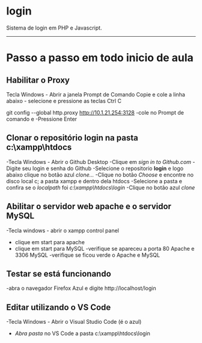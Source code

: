 # login
Sistema de login em PHP e Javascript.

---
# Passo a passo em todo inicio de aula

## Habilitar o Proxy
   Tecla Windows - Abrir a janela Prompt de Comando
   Copie e cole a linha abaixo - selecione e pressione as teclas Ctrl C

   git config --global http.proxy http://10.1.21.254:3128
   -cole no Prompt de comando e
   -Pressione Enter
    
   ## Clonar o repositório **login** na pasta **c:\xampp\htdocs**
   -Tecla Windows - Abrir o Github Desktop
   -Clique em *sign in to Github.com*
   -Digite seu login e senha do Github
   -Selecione o repositorio **login** e logo abaixo clique no botão azul *clone...*
   -Clique no botão *Choose* e encontre no disco local c; a pasta xampp e dentro dela htdocs
   -Selecione a pasta e confira se o *localpath* foi *c:\xampp\htdocs\login*
   -Clique no botão azul *clone*
   
   ## Abilitar o servidor web **apache** e o servidor **MySQL**
   -Tecla windows - abrir o xampp control panel 
   - clique em start para apache 
   - clique em start para MySQL
   -verifique se apareceu a porta 80 Apache e 3306 MySQL
   -verifique se ficou verde o Apache e MySQL
   
   ## Testar se está funcionando
   -abra o navegador Firefox Azul e digite http://localhost/login
   
   ## Editar utilizando o VS Code
   -Tecla Windows - Abrir o Visual Studio Code (é o azul)
   - *Abra pasta* no VS Code a pasta c:\xampp\htdocs\login
    
   
